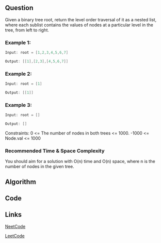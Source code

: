 ## Question
Given a binary tree root, return the level order traversal of it as a nested list, where each sublist contains the values of nodes at a particular level in the tree, from left to right.
### Example 1:



```java
Input: root = [1,2,3,4,5,6,7]

Output: [[1],[2,3],[4,5,6,7]]

```
### Example 2:


```java
Input: root = [1]

Output: [[1]]

```
### Example 3:


```java
Input: root = []

Output: []

```
Constraints:
0 <= The number of nodes in both trees <= 1000.
-1000 <= Node.val <= 1000


### Recommended Time & Space Complexity

You should aim for a solution with O(n) time and O(n) space, where n is the number of nodes in the given tree.





## Algorithm

## Code

## Links

[NeetCode](https://neetcode.io/problems/level-order-traversal-of-binary-tree)

[LeetCode](https://leetcode.com/problems/level-order-traversal-of-binary-tree)
